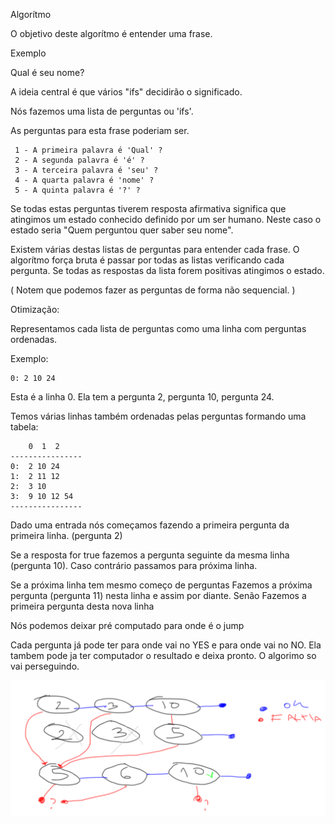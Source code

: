 

Algorítmo

O objetivo deste algorítmo é entender uma frase.

Exemplo

Qual é seu nome?

A ideia central é que vários "ifs" decidirão o significado.

Nós fazemos uma lista de perguntas ou 'ifs'.

As perguntas para esta frase poderiam ser.
```
 1 - A primeira palavra é 'Qual' ?
 2 - A segunda palavra é 'é' ? 
 3 - A terceira palavra é 'seu' ? 
 4 - A quarta palavra é 'nome' ?  
 5 - A quinta palavra é '?' ? 
```

Se todas estas perguntas tiverem resposta afirmativa
significa que atingimos um estado conhecido definido
por um ser humano. Neste caso o estado seria
"Quem perguntou quer saber seu nome".

Existem várias destas listas de perguntas para entender 
cada frase.
O algorítmo força bruta é passar por todas as listas
verificando cada pergunta. Se todas as respostas 
da lista forem positivas atingimos o estado.

(
 Notem que podemos fazer as perguntas de forma não sequencial.
)


Otimização:

Representamos cada lista de perguntas como uma linha
com perguntas ordenadas.

Exemplo:
```
0: 2 10 24  
```

Esta é a linha 0.
Ela tem a pergunta 2, pergunta 10, pergunta 24.

Temos várias linhas também ordenadas pelas perguntas
formando uma tabela:

```
    0  1  2
----------------
0:  2 10 24
1:  2 11 12
2:  3 10
3:  9 10 12 54
----------------
```

Dado uma entrada nós começamos fazendo a primeira 
pergunta da primeira linha. (pergunta 2)

Se a resposta for true fazemos a pergunta seguinte da 
mesma linha (pergunta 10). Caso contrário passamos para 
próxima linha.

Se a próxima linha tem mesmo começo de perguntas 
  Fazemos a próxima pergunta (pergunta 11) nesta linha
  e assim por diante.
Senão
  Fazemos a primeira pergunta desta nova linha


Nós podemos deixar pré computado para onde é o jump

Cada pergunta já pode ter para onde vai no YES e para onde vai no NO.
Ela tambem pode ja ter computador o resultado e deixa pronto.
O algorimo so vai perseguindo.

![states.png](states.png)
